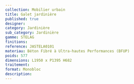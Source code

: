 ```yaml
---
collection: Mobilier urbain
title: Galet jardinière 
published: true
designer: 
category: Jardinière
sub_category: Jardinière
gamme: STELAG
finitions: 
reference: JASTELA0101
materiau: Béton Fibré à Ultra-hautes Performances (BFUP)
poids: 577
dimensions: L1950 x P1395 H682
traitement: 
format: Monobloc
description: 
---
```

